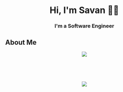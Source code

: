 <h1 align="center">Hi, I'm Savan 👨‍💻</h1>
<h3 align="center">I'm a Software Engineer</h3>

## About Me



  <div align="center">
    <img src="https://github-readme-stats.vercel.app/api?username=SavanCvijetic&count_private=true&show_icons=true">
  </div>

  <br/><br/><br/>

  <div align="center">
    <img src="https://github-readme-stats.vercel.app/api/top-langs/?username=SavanCvijetic&langs_count=5">
  </div>



<!--
**1H0/1H0** is a ✨ _special_ ✨ repository because its `README.md` (this file) appears on your GitHub profile.

Here are some ideas to get you started:

- 🔭 I’m currently working on ...
- 🌱 I’m currently learning ...
- 👯 I’m looking to collaborate on ...
- 🤔 I’m looking for help with ...
- 💬 Ask me about ...
- 📫 How to reach me: ...
- 😄 Pronouns: ...
- ⚡ Fun fact: ...
-->

<!--
https://dev.to/supritha/how-to-have-an-awesome-github-profile-1969
-->
